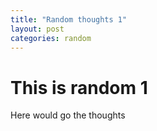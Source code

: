 ```yaml
---
title: "Random thoughts 1"
layout: post
categories: random
---
```


# This is random 1

Here would go the thoughts